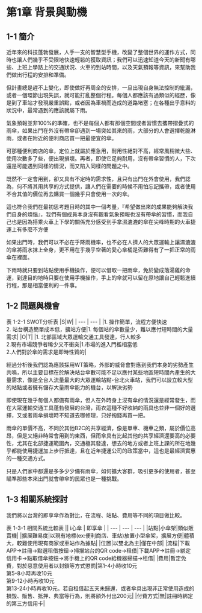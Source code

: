# 第1章 背景與動機

## 1-1 簡介
近年來的科技蓬勃發展，人手一支的智慧型手機，改變了整個世界的運作方式，同時也讓人們幾乎不受限地快速輕鬆的獲取資訊；我們可以迅速知道今天的新聞有哪些、上班上學路上的交通狀況、火車的到站時間，以及天氣預報等資訊，來幫助我們做出行程的安排和準備。

但計畫總是趕不上變化，即使做好再周全的安排，一旦出現自身無法控制的紕漏，或者一個環節出現失誤，就可能打亂整個行程。每個人都應該有過類似的經歷，像是到了車站才發現嚴重誤點，或者因為車禍而造成的道路堵塞；在各種出乎意料的狀況中，最常遇到的應該就屬下雨。

氣象預報並非100%的準確，也不是每個人都有那個空間或者習慣去攜帶摺疊式的雨傘，如果出門在外沒有帶傘卻遇到一場突如其來的雨，大部分的人會選擇乾脆淋雨，或者在附近的便利商店買一把最便宜的傘。

可那種便利商店的傘，定位上就屬於應急用，耐用性絕對不高，經常風稍微大些、使用次數多了些，便出現損壞。再者，即使它足夠耐用，沒有帶傘習慣的人，下次還是可能遇到同樣的情況，而又陷入同樣的問題之中。

既然不一定會用到，卻又具有不定時的需求性，且只有出門在外會使用，我們認為，何不將其用共享的方式提供，讓人們在需要的時候不用怕忘記攜帶，或者使用不合其值的價位再去購買一個幾乎只會使用一次的傘。

這也符合我們在最初思考題目時的其中一個考量，『希望做出來的成果能夠解決我們自身的煩惱』，我們有個成員本身沒有觀看氣象預報也沒有帶傘的習慣，而我自己也是因為搭乘火車上下學的關係充分感受到手拿濕漉漉的傘在尖峰時期的火車捷運上有多麼不方便

如果出門時，我們可以不必在乎降雨機率，也不必在人擠人的大眾運輸上讓濕漉漉的傘將雨水抹上全身，更不用在乎幾乎空著的愛心傘桶是否難得有了一把正常的雨傘在裡面。

下雨時就只要到站點使用手機操作，便可以借取一把雨傘，免於變成落湯雞的命運，到達目的地時只要在使用手機操作，手上的傘就可以留在原地讓自己輕鬆進續行程，那是相當便利的一件事。

## 1-2 問題與機會

表 1-2-1 SWOT分析表
|S|W| 
| --- | --- | 
|1. 操作簡單，流程方便快速<br>2. 站台構造簡單成本低，擴站方便|1. 每個站的傘數量少，難以應付短時間的大量需求|
|O|T|
|1. 北部區域大眾運輸交通工具發達，行人較多<br>2.現有市場競爭者稀少又不衝突|1.市場的進入門檻相當低<br>2.人們對於傘的需求是即時性質的|

經過分析後我們認為應該採用WT策略，外部的威脅會對應到我們本身的劣勢產生共鳴，所以主要目標在於解決站台傘數可能不足以應付某些地區短時間內產生的大量需求，像是全台人流量最大的大眾運輸站點-台北火車站，我們可以設立較大型的站點或者擁有儲存大量雨傘能力的機台，以解決劣勢

即使現在幾乎每個人都備有雨傘，但人在外時身上沒有傘的情況還是經常發生，而在大眾運輸交通工具蓬勃發展的台灣，雨衣這種不好收納的雨具也並非一個好的選擇，又或者雨傘損壞時不知道去哪修理，只好掏錢再買一把。

雨傘的單價不高，不同於其他B2C的共享經濟，像是單車、機車之類，屬於價位高昂，但是又絕非時常會用到的東西，但雨傘具有比起其他的共享經濟還要高的必要性，尤其在北部捷運範圍內，交通極其發達，想去的地方或者上班上課的所在地幾乎都能使用捷運加上步行抵達，且在近年捷運公司的政策當中，這也是最經濟實惠的一種交通方式。

只是人們家中都還是多多少少備有雨傘，如何擴大客群，吸引更多的使用者，甚至瞄準那些本來出門就會帶傘的民眾也是一種挑戰。

## 1-3 相關系統探討

我們將以台灣的即享傘作為對比，在流程、站點、費用等不同的項目做比較。

表 1-3-1 相關系統比較表
|| i心傘 | 即享傘 |
| --- | --- | --- |
|站點|小傘架|類似販賣機|
|擴展難易度|以現有地標(ex:便利商店、車站)放置小型傘架，擴展方便|體積大，較難使用現有商家或車站作為據點|
|位置|以雙北為主|僅在中部|
|流程|下載APP->註冊->點選租借按鈕->掃描站台的QR code->租借|下載APP->註冊->綁定信用卡->點取借傘按鈕->將手機上的QR code給機器掃描->租借|
|費用|暫定免費，對於惡意使用者以封鎖等方式懲罰|第1-4小時收10元<br>第5-8小時再收10元<br>第9-12小時再收10元<br>第13-24小時再收10元。若自租借起五天未歸還，或者傘具出現非正常使用造成的損毀、販售、抵押、典當等行為，則將額外付出200元|
|付費方式|無|註冊時綁定的第三方信用卡|